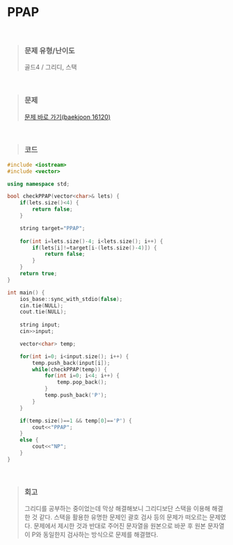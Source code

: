 PPAP
====
<br/>

>### 문제 유형/난이도
>골드4 / 그리디, 스택
<br/>

>### 문제
> <a href="https://www.acmicpc.net/problem/16120">문제 바로 가기(baekjoon 16120)</a>
<br/>

>### 코드
```C++
#include <iostream>
#include <vector>

using namespace std;

bool checkPPAP(vector<char>& lets) {
    if(lets.size()<4) {
        return false;
    }

    string target="PPAP";
    
    for(int i=lets.size()-4; i<lets.size(); i++) {
        if(lets[i]!=target[i-(lets.size()-4)]) {
            return false;
        }
    }
    return true;
}

int main() {
    ios_base::sync_with_stdio(false);
    cin.tie(NULL);
    cout.tie(NULL);
    
    string input;
    cin>>input;

    vector<char> temp;

    for(int i=0; i<input.size(); i++) {
        temp.push_back(input[i]);
        while(checkPPAP(temp)) {
            for(int i=0; i<4; i++) {
                temp.pop_back();
            }
            temp.push_back('P');
        }
    }

    if(temp.size()==1 && temp[0]=='P') {
        cout<<"PPAP";
    }
    else {
        cout<<"NP";
    }
}
```
<br/>

>### 회고
>그리디를 공부하는 중이었는데 막상 해결해보니 그리디보단 스택을 이용해 해결한 것 같다. 스택을 활용한 유명한 문제인 괄호 검사 등의 문제가 떠오르는 문제였다. 문제에서 제시한 것과 반대로 주어진 문자열을 원본으로 바꾼 후 원본 문자열이 P와 동일한지 검사하는 방식으로 문제를 해결했다.